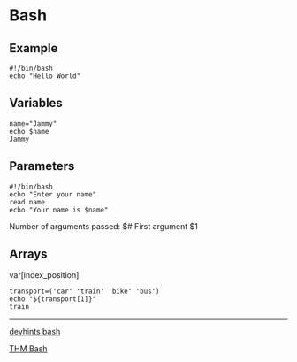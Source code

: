 # Bash

## Example

```
#!/bin/bash
echo "Hello World"
```

## Variables
```
name="Jammy"
echo $name
Jammy
```

## Parameters
```
#!/bin/bash
echo "Enter your name"
read name
echo "Your name is $name"
```

Number of arguments passed: $#
First argument $1

## Arrays

var[index_position]
```
transport=('car' 'train' 'bike' 'bus')
echo "${transport[1]}"
train
```

---------------------------

[devhints bash](https://devhints.io/bash)


[THM Bash](https://tryhackme.com/room/bashscripting)
